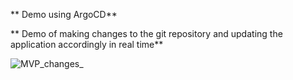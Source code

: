 ** Demo using ArgoCD**

** Demo of making changes to the git repository and updating the application accordingly in real time**

![MVP_changes_](https://github.com/RomanValkman/AsciiArtify_/assets/131240130/5e3f4721-9f3a-445d-b1ac-52d5fda9c7e2)
